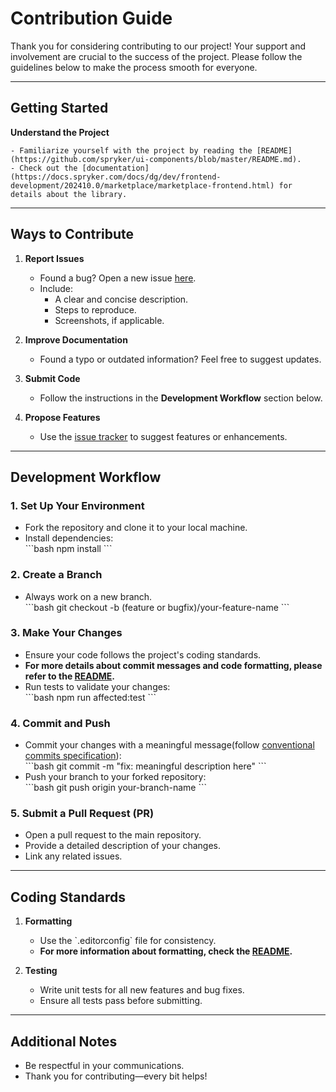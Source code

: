 # Contribution Guide

Thank you for considering contributing to our project! Your support and involvement are crucial to the success of the project. Please follow the guidelines below to make the process smooth for everyone.

---

## Getting Started

**Understand the Project**

    - Familiarize yourself with the project by reading the [README](https://github.com/spryker/ui-components/blob/master/README.md).
    - Check out the [documentation](https://docs.spryker.com/docs/dg/dev/frontend-development/202410.0/marketplace/marketplace-frontend.html) for details about the library.

---

## Ways to Contribute

1. **Report Issues**

    - Found a bug? Open a new issue [here](https://github.com/spryker/ui-components/issues).
    - Include:
        - A clear and concise description.
        - Steps to reproduce.
        - Screenshots, if applicable.

2. **Improve Documentation**

    - Found a typo or outdated information? Feel free to suggest updates.

3. **Submit Code**

    - Follow the instructions in the **Development Workflow** section below.

4. **Propose Features**
    - Use the [issue tracker](https://github.com/spryker/ui-components/issues) to suggest features or enhancements.

---

## Development Workflow

### 1. Set Up Your Environment

-   Fork the repository and clone it to your local machine.
-   Install dependencies:  
    \`\`\`bash
    npm install
    \`\`\`

### 2. Create a Branch

-   Always work on a new branch.  
    \`\`\`bash
    git checkout -b (feature or bugfix)/your-feature-name
    \`\`\`

### 3. Make Your Changes

-   Ensure your code follows the project's coding standards.
-   **For more details about commit messages and code formatting, please refer to the [README](https://github.com/spryker/ui-components/blob/master/README.md).**
-   Run tests to validate your changes:  
    \`\`\`bash
    npm run affected:test
    \`\`\`

### 4. Commit and Push

-   Commit your changes with a meaningful message(follow [conventional commits specification](https://www.conventionalcommits.org/en/v1.0.0/#specification)):  
    \`\`\`bash
    git commit -m "fix: meaningful description here"
    \`\`\`
-   Push your branch to your forked repository:  
    \`\`\`bash
    git push origin your-branch-name
    \`\`\`

### 5. Submit a Pull Request (PR)

-   Open a pull request to the main repository.
-   Provide a detailed description of your changes.
-   Link any related issues.

---

## Coding Standards

1. **Formatting**

    - Use the \`.editorconfig\` file for consistency.
    - **For more information about formatting, check the [README](https://github.com/spryker/ui-components/blob/master/README.md).**

2. **Testing**
    - Write unit tests for all new features and bug fixes.
    - Ensure all tests pass before submitting.

---

## Additional Notes

-   Be respectful in your communications.
-   Thank you for contributing—every bit helps!
